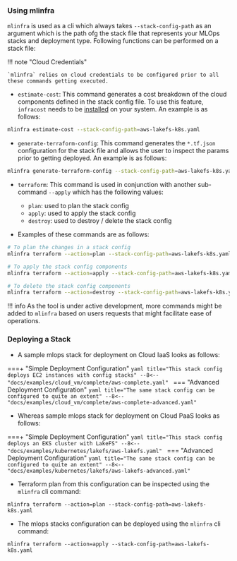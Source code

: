 ### Using mlinfra

`mlinfra` is used as a cli which always takes `--stack-config-path` as an argument which is the path ofg the stack file that represents your MLOps stacks and deployment type. Following functions can be performed on a stack file:

!!! note "Cloud Credentials"

    `mlinfra` relies on cloud credentials to be configured prior to all these commands getting executed.

- `estimate-cost`: This command generates a cost breakdown of the cloud components defined in the stack config file. To use this feature, `infracost` needs to be [installed](https://www.infracost.io/docs/#1-install-infracost) on your system. An example is as follows:
```bash
mlinfra estimate-cost --stack-config-path=aws-lakefs-k8s.yaml
```
- `generate-terraform-config`: This command generates the `*.tf.json` configuration for the stack file and allows the user to inspect the params prior to getting deployed. An example is as follows:
```bash
mlinfra generate-terraform-config --stack-config-path=aws-lakefs-k8s.yaml
```
- `terraform`: This command is used in conjunction with another sub-command `--apply` which has the following values:

    - `plan`: used to plan the stack config
    - `apply`: used to apply the stack config
    - `destroy`: used to destroy / delete the stack config

- Examples of these commands are as follows:
```bash
# To plan the changes in a stack config
mlinfra terraform --action=plan --stack-config-path=aws-lakefs-k8s.yaml

# To apply the stack config components
mlinfra terraform --action=apply --stack-config-path=aws-lakefs-k8s.yaml

# To delete the stack config components
mlinfra terraform --action=destroy --stack-config-path=aws-lakefs-k8s.yaml
```

!!! info
    As the tool is under active development, more commands might be added to `mlinfra` based on users requests that might facilitate ease of operations.

### Deploying a Stack

- A sample mlops stack for deployment on Cloud IaaS looks as follows:

===+ "Simple Deployment Configuration"
    ```yaml title="This stack config deploys EC2 instances with config stacks"
    --8<-- "docs/examples/cloud_vm/complete/aws-complete.yaml"
    ```
=== "Advanced Deployment Configuration"
    ```yaml title="The same stack config can be configured to quite an extent"
    --8<-- "docs/examples/cloud_vm/complete/aws-complete-advanced.yaml"
    ```

- Whereas sample mlops stack for deployment on Cloud PaaS looks as follows:

===+ "Simple Deployment Configuration"
    ```yaml title="This stack config deploys an EKS cluster with LakeFS"
    --8<-- "docs/examples/kubernetes/lakefs/aws-lakefs.yaml"
    ```
=== "Advanced Deployment Configuration"
    ```yaml title="The same stack config can be configured to quite an extent"
    --8<-- "docs/examples/kubernetes/lakefs/aws-lakefs-advanced.yaml"
    ```

- Terraform plan from this configuration can be inspected using the `mlinfra` cli command:
```
mlinfra terraform --action=plan --stack-config-path=aws-lakefs-k8s.yaml
```

- The mlops stacks configuration can be deployed using the `mlinfra` cli command:
```
mlinfra terraform --action=apply --stack-config-path=aws-lakefs-k8s.yaml
```

